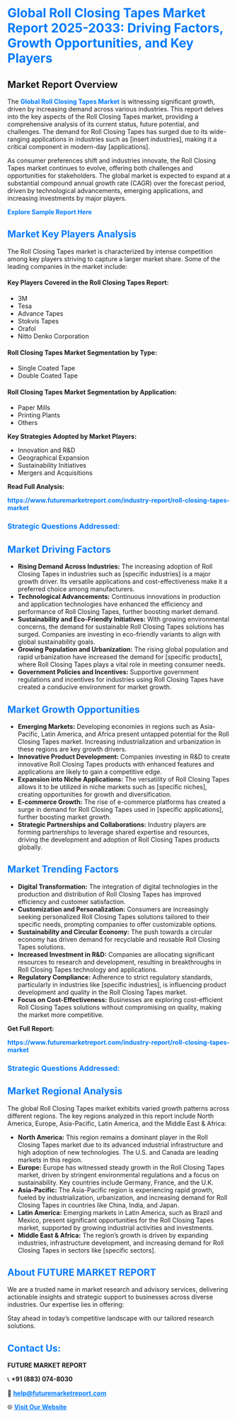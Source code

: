 <h1 style="color: #007BFF;">Global Roll Closing Tapes Market Report 2025-2033: Driving Factors, Growth Opportunities, and Key Players</h1>

<section id="overview">
<h2>Market Report Overview</h2>
<p>The <a href="https://www.futuremarketreport.com/industry-report/roll-closing-tapes-market" style="color: #007BFF; text-decoration: none;"><strong>Global Roll Closing Tapes Market</strong></a> is witnessing significant growth, driven by increasing demand across various industries. This report delves into the key aspects of the Roll Closing Tapes market, providing a comprehensive analysis of its current status, future potential, and challenges. The demand for Roll Closing Tapes has surged due to its wide-ranging applications in industries such as [insert industries], making it a critical component in modern-day [applications].</p>
<p>As consumer preferences shift and industries innovate, the Roll Closing Tapes market continues to evolve, offering both challenges and opportunities for stakeholders. The global market is expected to expand at a substantial compound annual growth rate (CAGR) over the forecast period, driven by technological advancements, emerging applications, and increasing investments by major players.</p>
</section>

<section id="overview">
<p><a href="https://www.futuremarketreport.com/request-sample/reportId=92655" style="color: #007BFF; text-decoration: none;"><strong>Explore Sample Report Here</strong></a></p>
</section>

<section id="key-players">
<h2 style="color: #007BFF;">Market Key Players Analysis</h2>
<p>The Roll Closing Tapes market is characterized by intense competition among key players striving to capture a larger market share. Some of the leading companies in the market include:</p>
<h4>Key Players Covered in the Roll Closing Tapes Report:</h4>
<ul><li>3M</li><li>Tesa</li><li>Advance Tapes</li><li>Stokvis Tapes</li><li>Orafol</li><li>Nitto Denko Corporation</li></ul>
<h4>Roll Closing Tapes Market Segmentation by Type:</h4>
<ul><li>Single Coated Tape</li><li>Double Coated Tape</li></ul>

<h4>Roll Closing Tapes Market Segmentation by Application:</h4>
<ul><li>Paper Mills</li><li>Printing Plants</li><li>Others</li></ul>
<p><strong>Key Strategies Adopted by Market Players:</strong></p>
<ul>
<li>Innovation and R&D</li>
<li>Geographical Expansion</li>
<li>Sustainability Initiatives</li>
<li>Mergers and Acquisitions</li>
</ul>
</section>

<section>
<p><strong>Read Full Analysis: </strong></p><a href="https://www.futuremarketreport.com/industry-report/roll-closing-tapes-market" style="color: #007BFF; text-decoration: none;"><strong>https://www.futuremarketreport.com/industry-report/roll-closing-tapes-market</strong></a>
<h3 style="color: #007BFF;">Strategic Questions Addressed:</h3>
</section>

<section id="driving-factors">
<h2 style="color: #007BFF;">Market Driving Factors</h2>
<ul>
<li><strong>Rising Demand Across Industries:</strong> The increasing adoption of Roll Closing Tapes in industries such as [specific industries] is a major growth driver. Its versatile applications and cost-effectiveness make it a preferred choice among manufacturers.</li>
<li><strong>Technological Advancements:</strong> Continuous innovations in production and application technologies have enhanced the efficiency and performance of Roll Closing Tapes, further boosting market demand.</li>
<li><strong>Sustainability and Eco-Friendly Initiatives:</strong> With growing environmental concerns, the demand for sustainable Roll Closing Tapes solutions has surged. Companies are investing in eco-friendly variants to align with global sustainability goals.</li>
<li><strong>Growing Population and Urbanization:</strong> The rising global population and rapid urbanization have increased the demand for [specific products], where Roll Closing Tapes plays a vital role in meeting consumer needs.</li>
<li><strong>Government Policies and Incentives:</strong> Supportive government regulations and incentives for industries using Roll Closing Tapes have created a conducive environment for market growth.</li>
</ul>
</section>

<section id="growth-opportunities">
<h2 style="color: #007BFF;">Market Growth Opportunities</h2>
<ul>
<li><strong>Emerging Markets:</strong> Developing economies in regions such as Asia-Pacific, Latin America, and Africa present untapped potential for the Roll Closing Tapes market. Increasing industrialization and urbanization in these regions are key growth drivers.</li>
<li><strong>Innovative Product Development:</strong> Companies investing in R&D to create innovative Roll Closing Tapes products with enhanced features and applications are likely to gain a competitive edge.</li>
<li><strong>Expansion into Niche Applications:</strong> The versatility of Roll Closing Tapes allows it to be utilized in niche markets such as [specific niches], creating opportunities for growth and diversification.</li>
<li><strong>E-commerce Growth:</strong> The rise of e-commerce platforms has created a surge in demand for Roll Closing Tapes used in [specific applications], further boosting market growth.</li>
<li><strong>Strategic Partnerships and Collaborations:</strong> Industry players are forming partnerships to leverage shared expertise and resources, driving the development and adoption of Roll Closing Tapes products globally.</li>
</ul>
</section>

<section id="trending-factors">
<h2 style="color: #007BFF;">Market Trending Factors</h2>
<ul>
<li><strong>Digital Transformation:</strong> The integration of digital technologies in the production and distribution of Roll Closing Tapes has improved efficiency and customer satisfaction.</li>
<li><strong>Customization and Personalization:</strong> Consumers are increasingly seeking personalized Roll Closing Tapes solutions tailored to their specific needs, prompting companies to offer customizable options.</li>
<li><strong>Sustainability and Circular Economy:</strong> The push towards a circular economy has driven demand for recyclable and reusable Roll Closing Tapes solutions.</li>
<li><strong>Increased Investment in R&D:</strong> Companies are allocating significant resources to research and development, resulting in breakthroughs in Roll Closing Tapes technology and applications.</li>
<li><strong>Regulatory Compliance:</strong> Adherence to strict regulatory standards, particularly in industries like [specific industries], is influencing product development and quality in the Roll Closing Tapes market.</li>
<li><strong>Focus on Cost-Effectiveness:</strong> Businesses are exploring cost-efficient Roll Closing Tapes solutions without compromising on quality, making the market more competitive.</li>
</ul>
</section>

<section>
<p><strong>Get Full Report: </strong></p><a href="https://www.futuremarketreport.com/industry-report/roll-closing-tapes-market" style="color: #007BFF; text-decoration: none;"><strong>https://www.futuremarketreport.com/industry-report/roll-closing-tapes-market</strong></a>
<h3 style="color: #007BFF;">Strategic Questions Addressed:</h3>
</section>


<section id="regional-analysis">
<h2 style="color: #007BFF;">Market Regional Analysis</h2>
<p>The global Roll Closing Tapes market exhibits varied growth patterns across different regions. The key regions analyzed in this report include North America, Europe, Asia-Pacific, Latin America, and the Middle East & Africa:</p>
<ul>
<li><strong>North America:</strong> This region remains a dominant player in the Roll Closing Tapes market due to its advanced industrial infrastructure and high adoption of new technologies. The U.S. and Canada are leading markets in this region.</li>
<li><strong>Europe:</strong> Europe has witnessed steady growth in the Roll Closing Tapes market, driven by stringent environmental regulations and a focus on sustainability. Key countries include Germany, France, and the U.K.</li>
<li><strong>Asia-Pacific:</strong> The Asia-Pacific region is experiencing rapid growth, fueled by industrialization, urbanization, and increasing demand for Roll Closing Tapes in countries like China, India, and Japan.</li>
<li><strong>Latin America:</strong> Emerging markets in Latin America, such as Brazil and Mexico, present significant opportunities for the Roll Closing Tapes market, supported by growing industrial activities and investments.</li>
<li><strong>Middle East & Africa:</strong> The region’s growth is driven by expanding industries, infrastructure development, and increasing demand for Roll Closing Tapes in sectors like [specific sectors].</li>
</ul>
</section>

<footer>
<h2 style="color: #007BFF;">About FUTURE MARKET REPORT</h2>
<p>We are a trusted name in market research and advisory services, delivering actionable insights and strategic support to businesses across diverse industries. Our expertise lies in offering:</p>

<p>Stay ahead in today’s competitive landscape with our tailored research solutions.</p>

<h2 style="color: #007BFF;">Contact Us:</h2>
<p><strong>FUTURE MARKET REPORT</strong></p>
<p>📞 <strong>+91 (883) 074-8030</strong></p>
<p>📧 <strong><a href="mailto:help@futuremarketreport.com" style="color: #007BFF;">help@futuremarketreport.com</a></strong></p>
<p>🌐 <strong><a href="https://www.futuremarketreport.com/" style="color: #007BFF;">Visit Our Website</a></strong></p>
</footer>